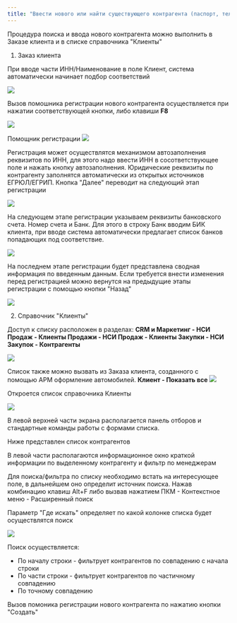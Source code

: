 ```yaml
---
title: "Ввести нового или найти существующего контрагента (паспорт, телефон) в 1С ERP"
---
```


Процедура поиска и ввода нового контрагента можно выполнить в Заказе клиента и в списке справочника "Клиенты"

1. Заказ клиента

При вводе части ИНН/Наименование в поле Клиент, система автоматически начинает подбор соответствий

![](ERP/_attach/Pasted%20image%2020230329124325.png)

Вызов помошника регистрации нового контрагента осуществляется при нажатии соответствующей кнопки, либо клавиши **F8**

![](ERP/_attach/Pasted%20image%2020230329124555.png)

Помощник регистрации
![](ERP/_attach/Pasted%20image%2020230328091719.png)

Регистрация может осуществлятся механизмом автозаполнения реквизитов по ИНН, для этого надо ввести ИНН в сосответствующее поле и нажать кнопку автозаполнения. Юридические реквизиты по контрагенту заполнятся автоматически из открытых источников ЕГРЮЛ/ЕГРИП.
Кнопка "Далее" переводит на следующий этап регистрации

![](ERP/_attach/Pasted%20image%2020230328091859.png)

На следующем этапе регистрации указываем реквизиты банковского счета. Номер счета и Банк.
Для этого в строку Банк вводим БИК клиента, при вводе система автоматически предлагает список банков попадающих под соответствие.

![](ERP/_attach/Pasted%20image%2020230328092722.png)

На последнем этапе регистрации будет представлена сводная информация по введенным данным.
Если требуется внести изменения перед регистрацией можно вернутся на предыдущие этапы регистрации с помощью кнопки "Назад"

![](ERP/_attach/Pasted%20image%2020230328092945.png)


2. Справочник "Клиенты"

Доступ к списку расположен в разделах:
**CRM и Маркетинг - НСИ Продаж - Клиенты
Продажи - НСИ Продаж - Клиенты
Закупки - НСИ Закупок - Контрагенты**

![](ERP/_attach/Pasted%20image%2020230320152227.png)

Список также можно вызвать из Заказа клиента, созданного с помощью АРМ оформление автомобилей. **Клиент - Показать все**
![](ERP/_attach/Pasted%20image%2020230320152524.png)

Откроется список справочника Клиенты

![](ERP/_attach/Pasted%20image%2020230320170226.png)

В левой верхней части экрана располагается панель отборов и стандартные команды работы с формами списка.

Ниже представлен список контрагентов

В левой части располагаются информационное окно краткой информации по выделенному контрагенту и фильтр по менеджерам

Для поиска/фильтра по списку необходимо встать на интересующее поле, в дальнейшем оно определит источник поиска.
Нажав комбинацию клавиш Alt+F либо вызвав нажатием ПКМ - Контекстное меню - Расширенный поиск

Параметр "Где искать" определяет по какой колонке списка будет осуществлятся поиск

![](ERP/_attach/Pasted%20image%2020230327133826.png)

Поиск осуществляется:
- По началу строки - фильтрует контрагентов по совпадению с начала строки
- По части строки - фильтрует контрагентов по частичному совпадению
- По точному совпадению

Вызов помоника регистрации нового контрагента по нажатию кнопки "Создать"